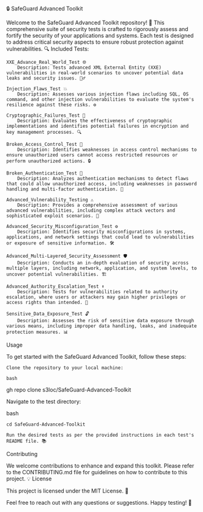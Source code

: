 🔒 SafeGuard Advanced Toolkit

Welcome to the SafeGuard Advanced Toolkit repository! 🎉 This comprehensive suite of security tests is crafted to rigorously assess and fortify the security of your applications and systems. Each test is designed to address critical security aspects to ensure robust protection against vulnerabilities. 🔍
Included Tests:

    XXE_Advance_Real_World_Test 🌐
        Description: Tests advanced XML External Entity (XXE) vulnerabilities in real-world scenarios to uncover potential data leaks and security issues. 🕵️‍♂️

    Injection_Flaws_Test 💥
        Description: Assesses various injection flaws including SQL, OS command, and other injection vulnerabilities to evaluate the system's resilience against these risks. ⚙️

    Cryptographic_Failures_Test 🔐
        Description: Evaluates the effectiveness of cryptographic implementations and identifies potential failures in encryption and key management processes. 🔍

    Broken_Access_Control_Test 🚫
        Description: Identifies weaknesses in access control mechanisms to ensure unauthorized users cannot access restricted resources or perform unauthorized actions. 🔒

    Broken_Authentication_Test 🔑
        Description: Analyzes authentication mechanisms to detect flaws that could allow unauthorized access, including weaknesses in password handling and multi-factor authentication. 🔎

    Advanced_Vulnerability_Testing ⚠️
        Description: Provides a comprehensive assessment of various advanced vulnerabilities, including complex attack vectors and sophisticated exploit scenarios. 🧩

    Advanced_Security_Misconfiguration_Test ⚙️
        Description: Identifies security misconfigurations in systems, applications, and network settings that could lead to vulnerabilities or exposure of sensitive information. 🛠️

    Advanced_Multi-Layered_Security_Assessment 🛡️
        Description: Conducts an in-depth evaluation of security across multiple layers, including network, application, and system levels, to uncover potential vulnerabilities. 🏗️

    Advanced_Authority_Escalation_Test ⬆️
        Description: Tests for vulnerabilities related to authority escalation, where users or attackers may gain higher privileges or access rights than intended. 🎯

    Sensitive_Data_Exposure_Test 🔓
        Description: Assesses the risk of sensitive data exposure through various means, including improper data handling, leaks, and inadequate protection measures. 📊

Usage

To get started with the SafeGuard Advanced Toolkit, follow these steps:

    Clone the repository to your local machine:

    bash

gh repo clone s3loc/SafeGuard-Advanced-Toolkit

Navigate to the test directory:

bash

    cd SafeGuard-Advanced-Toolkit

    Run the desired tests as per the provided instructions in each test's README file. 📚

Contributing

We welcome contributions to enhance and expand this toolkit. Please refer to the CONTRIBUTING.md file for guidelines on how to contribute to this project. 💡
License

This project is licensed under the MIT License. 📜

Feel free to reach out with any questions or suggestions. Happy testing! 🚀
